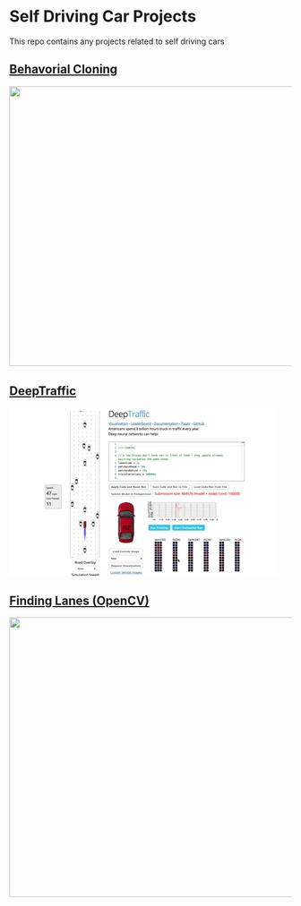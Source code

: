 # Self Driving Car Projects
This repo contains any projects related to self driving cars

## [Behavorial Cloning](https://github.com/rchavezj/Self_Driving_Car_Projects/tree/master/Behavorial_Cloning)
<img src="https://github.com/rchavezj/Self_Driving_Car_Projects/blob/master/Behavorial_Cloning/behavorial_cloning.gif" width="900" height="500" />

## [DeepTraffic](https://github.com/rchavezj/Self_Driving_Car_Projects/blob/master/DeepTraffic/net.js)
<img src= "DeepTraffic/deeptraffic.gif">

## [Finding Lanes (OpenCV)](https://github.com/rchavezj/Self_Driving_Car_Projects/tree/master/Finding_Lanes)

<img src="https://github.com/rchavezj/OpenCV_Projects/blob/master/images/findingLanes.gif" width="900" height="500" />
